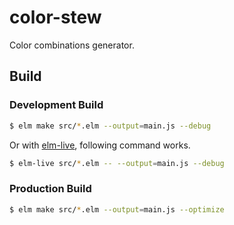 # color-stew
Color combinations generator.

## Build

### Development Build

```sh
$ elm make src/*.elm --output=main.js --debug
```

Or with [elm-live](https://www.npmjs.com/package/elm-live), following command works.

```sh
$ elm-live src/*.elm -- --output=main.js --debug
```

### Production Build

```sh
$ elm make src/*.elm --output=main.js --optimize
```
